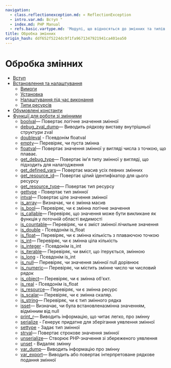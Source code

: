```yaml
---
navigation:
  - class.reflectionexception.md: « ReflectionException
  - intro.var.md: Вступ "
  - index.md: PHP Manual
  - refs.basic.vartype.md: 'Модулі, що відносяться до змінних та типів'
title: Обробка змінних
origin_hash: ddf652f5224dc9f1fa9671347921941ca401ea50
---
```

# Обробка змінних

-   [Вступ](intro.var.md)
-   [Встановлення та налаштування](var.setup.md)
    -   [Вимоги](var.requirements.md)
    -   [Установка](var.installation.md)
    -   [Налаштування під час виконання](var.configuration.md)
    -   [Типи ресурсів](var.resources.md)
-   [Обумовлені константи](var.constants.md)
-   [Функції для роботи зі змінними](ref.var.md)
    -   [boolval](function.boolval.md)— Повертає логічне значення змінної
    -   [debug\_zval\_dump](function.debug-zval-dump.md)— Виводить рядкову виставу внутрішньої структури zval
    -   [doubleval](function.doubleval.md) \- Псевдонім floatval
    -   [empty](function.empty.md)— Перевіряє, чи пуста змінна
    -   [floatval](function.floatval.md)— Повертає значення змінної у вигляді числа з точкою, що плаває.
    -   [get\_debug\_type](function.get-debug-type.md)— Повертає ім'я типу змінної у вигляді, що підходить для налагодження
    -   [get\_defined\_vars](function.get-defined-vars.md)— Повертає масив усіх певних змінних
    -   [get\_resource\_id](function.get-resource-id.md)— Повертає цілий ідентифікатор для цього ресурсу
    -   [get\_resource\_type](function.get-resource-type.md)— Повертає тип ресурсу
    -   [gettype](function.gettype.md) \- Повертає тип змінної
    -   [intval](function.intval.md)— Повертає ціле значення змінної
    -   [is\_array](function.is-array.md)— Визначає, чи є змінна масив
    -   [is\_bool](function.is-bool.md)— Перевіряє, чи є змінна логічне значення
    -   [is\_callable](function.is-callable.md)— Перевіряє, що значення може бути викликане як функція у поточній області видимості
    -   [is\_countable](function.is-countable.md)— Перевіряє, чи є зміст змінної лічильне значення
    -   [is\_double](function.is-double.md) \- Псевдонім is\_float
    -   [is\_float](function.is-float.md)— Перевіряє, чи є змінна кількість з плаваючою точкою
    -   [is\_int](function.is-int.md)— Перевіряє, чи є змінна ціла кількість
    -   [is\_integer](function.is-integer.md) \- Псевдонім is\_int
    -   [is\_iterable](function.is-iterable.md)— Перевіряє, чи вміст, що ітерується, змінною
    -   [is\_long](function.is-long.md) \- Псевдонім is\_int
    -   [is\_null](function.is-null.md)— Перевіряє, чи значення змінної null дорівнює
    -   [is\_numeric](function.is-numeric.md)— Перевіряє, чи містить змінне число чи числовий рядок
    -   [is\_object](function.is-object.md)— Перевіряє, чи є змінна об'єкт.
    -   [is\_real](function.is-real.md) \- Псевдонім is\_float
    -   [is\_resource](function.is-resource.md)— Перевіряє, чи є змінна ресурс
    -   [is\_scalar](function.is-scalar.md)— Перевіряє, чи є змінна скаляр.
    -   [is\_string](function.is-string.md)— Перевіряє, чи є тип змінного рядка
    -   [isset](function.isset.md)— Визначає, чи була встановлена ​​змінна значенням, відмінним від null
    -   [print\_r](function.print-r.md)— Виводить інформацію, що читає легко, про змінну
    -   [serialize](function.serialize.md) \- Генерує придатне для зберігання уявлення змінної
    -   [settype](function.settype.md) \- Задає тип змінної
    -   [strval](function.strval.md)— Повертає строкове значення змінної
    -   [unserialize](function.unserialize.md)— Створює PHP-значення зі збереженого уявлення
    -   [unset](function.unset.md) \- Видаляє змінну
    -   [var\_dump](function.var-dump.md)— Виводить інформацію про змінну
    -   [var\_export](function.var-export.md)— Виводить або повертає інтерпретоване рядкове подання змінної
